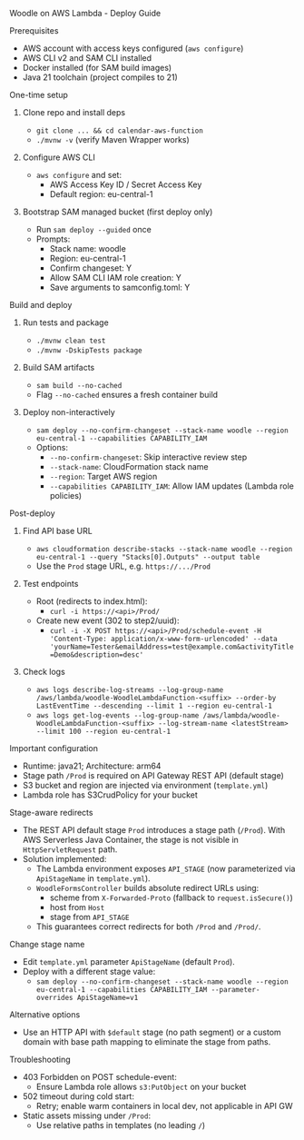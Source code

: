 Woodle on AWS Lambda - Deploy Guide

Prerequisites
- AWS account with access keys configured (`aws configure`)
- AWS CLI v2 and SAM CLI installed
- Docker installed (for SAM build images)
- Java 21 toolchain (project compiles to 21)

One-time setup
1) Clone repo and install deps
   - `git clone ... && cd calendar-aws-function`
   - `./mvnw -v` (verify Maven Wrapper works)

2) Configure AWS CLI
   - `aws configure` and set:
     - AWS Access Key ID / Secret Access Key
     - Default region: eu-central-1

3) Bootstrap SAM managed bucket (first deploy only)
   - Run `sam deploy --guided` once
   - Prompts:
     - Stack name: woodle
     - Region: eu-central-1
     - Confirm changeset: Y
     - Allow SAM CLI IAM role creation: Y
     - Save arguments to samconfig.toml: Y

Build and deploy
1) Run tests and package
   - `./mvnw clean test`
   - `./mvnw -DskipTests package`

2) Build SAM artifacts
   - `sam build --no-cached`
   - Flag `--no-cached` ensures a fresh container build

3) Deploy non-interactively
   - `sam deploy --no-confirm-changeset --stack-name woodle --region eu-central-1 --capabilities CAPABILITY_IAM`
   - Options:
     - `--no-confirm-changeset`: Skip interactive review step
     - `--stack-name`: CloudFormation stack name
     - `--region`: Target AWS region
     - `--capabilities CAPABILITY_IAM`: Allow IAM updates (Lambda role policies)

Post-deploy
1) Find API base URL
   - `aws cloudformation describe-stacks --stack-name woodle --region eu-central-1 --query "Stacks[0].Outputs" --output table`
   - Use the `Prod` stage URL, e.g. `https://.../Prod`

2) Test endpoints
   - Root (redirects to index.html):
     - `curl -i https://<api>/Prod/`
   - Create new event (302 to step2/uuid):
     - `curl -i -X POST https://<api>/Prod/schedule-event -H 'Content-Type: application/x-www-form-urlencoded' --data 'yourName=Tester&emailAddress=test@example.com&activityTitle=Demo&description=desc'`

3) Check logs
   - `aws logs describe-log-streams --log-group-name /aws/lambda/woodle-WoodleLambdaFunction-<suffix> --order-by LastEventTime --descending --limit 1 --region eu-central-1`
   - `aws logs get-log-events --log-group-name /aws/lambda/woodle-WoodleLambdaFunction-<suffix> --log-stream-name <latestStream> --limit 100 --region eu-central-1`

Important configuration
- Runtime: java21; Architecture: arm64
- Stage path `/Prod` is required on API Gateway REST API (default stage)
- S3 bucket and region are injected via environment (`template.yml`)
- Lambda role has S3CrudPolicy for your bucket

Stage-aware redirects
- The REST API default stage `Prod` introduces a stage path (`/Prod`). With AWS Serverless Java Container, the stage is not visible in `HttpServletRequest` path.
- Solution implemented:
  - The Lambda environment exposes `API_STAGE` (now parameterized via `ApiStageName` in `template.yml`).
  - `WoodleFormsController` builds absolute redirect URLs using:
    - scheme from `X-Forwarded-Proto` (fallback to `request.isSecure()`)
    - host from `Host`
    - stage from `API_STAGE`
  - This guarantees correct redirects for both `/Prod` and `/Prod/`.

Change stage name
- Edit `template.yml` parameter `ApiStageName` (default `Prod`).
- Deploy with a different stage value:
  - `sam deploy --no-confirm-changeset --stack-name woodle --region eu-central-1 --capabilities CAPABILITY_IAM --parameter-overrides ApiStageName=v1`

Alternative options
- Use an HTTP API with `$default` stage (no path segment) or a custom domain with base path mapping to eliminate the stage from paths.

Troubleshooting
- 403 Forbidden on POST schedule-event:
  - Ensure Lambda role allows `s3:PutObject` on your bucket
- 502 timeout during cold start:
  - Retry; enable warm containers in local dev, not applicable in API GW
- Static assets missing under `/Prod`:
  - Use relative paths in templates (no leading `/`)


